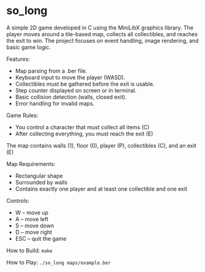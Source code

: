 # so_long

A simple 2D game developed in C using the MiniLibX graphics library. The player moves around a tile-based map, collects all collectibles, and reaches the exit to win. The project focuses on event handling, image rendering, and basic game logic.

Features:
- Map parsing from a .ber file.
- Keyboard input to move the player (WASD).
- Collectibles must be gathered before the exit is usable.
- Step counter displayed on screen or in terminal.
- Basic collision detection (walls, closed exit).
- Error handling for invalid maps.

Game Rules:
- You control a character that must collect all items (C)
- After collecting everything, you must reach the exit (E)

The map contains walls (1), floor (0), player (P), collectibles (C), and an exit (E)

Map Requirements:
- Rectangular shape
- Surrounded by walls
- Contains exactly one player and at least one collectible and one exit

Controls:
- W – move up
- A – move left
- S – move down
- D – move right
- ESC – quit the game

How to Build:
`make`

How to Play:
`./so_long maps/example.ber`
